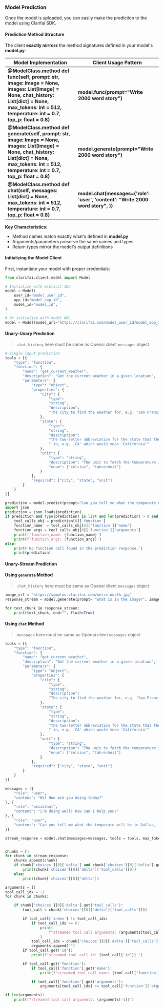 ### Model Prediction

Once the model is uploaded, you can easily make the prediction to the model using Clarifai SDK.

#### Prediction Method Structure

The client **exactly mirrors** the method signatures defined in your model's **model.py**:

| Model Implementation | Client Usage Pattern |
| --- | --- |
| **@ModelClass.method def func(self, prompt: str, image: Image = None, images: List[Image] = None, chat_history: List[dict] = None, max_tokens: int = 512, temperature: int = 0.7, top_p: float = 0.8)** | **model.func(prompt="Write 2000 word story")** |
| **@ModelClass.method def generate(self, prompt: str, image: Image = None, images: List[Image] = None, chat_history: List[dict] = None, max_tokens: int = 512, temperature: int = 0.7, top_p: float = 0.8)** | **model.generate(prompt="Write 2000 word story")** |
| **@ModelClass.method def chat(self, messages: List[dict] = None, max_tokens: int = 512, temperature: int = 0.7, top_p: float = 0.8)** | **model.chat(messages={'role': 'user', 'content': "Write 2000 word story", })** |

**Key Characteristics:**

* Method names match exactly what's defined in **model.py**
* Arguments/parameters preserve the same names and types
* Return types mirror the model's output definitions

#### Initializing the Model Client
First, instantiate your model with proper credentials:

```python
from clarifai.client.model import Model

# Initialize with explicit IDs
model = Model(
    user_id="model_user_id",
    app_id="model_app_id",
    model_id="model_id",
)

# Or initialize with model URL
model = Model(model_url="https://clarifai.com/model_user_id/model_app_id/models/model_id",)
```

#### Unary-Unary Prediction
> `chat_history` here must be same as Openai client `messages` object
```python
# Single input prediction
tools = [{
    "type": "function",
    "function": {
        "name": "get_current_weather",
        "description": "Get the current weather in a given location",
        "parameters": {
            "type": "object",
            "properties": {
                "city": {
                    "type":
                    "string",
                    "description":
                    "The city to find the weather for, e.g. 'San Francisco'"
                },
                "state": {
                    "type":
                    "string",
                    "description":
                    "the two-letter abbreviation for the state that the city is"
                    " in, e.g. 'CA' which would mean 'California'"
                },
                "unit": {
                    "type": "string",
                    "description": "The unit to fetch the temperature in",
                    "enum": ["celsius", "fahrenheit"]
                }
            },
            "required": ["city", "state", "unit"]
        }
    }
}]

prediction = model.predict(prompt="Can you tell me what the temperate will be in Dallas, in fahrenheit?", tools=tools)
import json
prediction = json.loads(prediction)
if prediction and type(prediction) is list and len(prediction) > 0 and prediction[0].get('function'):
    tool_calls_obj = prediction[0]['function']
    function_name  = tool_calls_obj[0]['function']['name']
    function_args = tool_calls_obj[0]['function']['arguments']
    print(f'function_name: {function_name}')
    print(f'function_args: {function_args}')
else:
    print('No function call found in the prediction response.')
    print(prediction)
```

#### Unary-Stream Prediction

#### Using `generate` Method
> `chat_history` here must be same as Openai client `messages` object
```python
image_url = "https://samples.clarifai.com/metro-north.jpg"
response_stream = model.generate(prompt= "what is in the image?", image = Image.from_url(image_url), temperature=0.4, max_tokens=100)

for text_chunk in response_stream:
    print(text_chunk, end="", flush=True)
```

#### Using `chat` Method
> `messages` here must be same as Openai client `messages` object
```python
tools = [{
    "type": "function",
    "function": {
        "name": "get_current_weather",
        "description": "Get the current weather in a given location",
        "parameters": {
            "type": "object",
            "properties": {
                "city": {
                    "type":
                    "string",
                    "description":
                    "The city to find the weather for, e.g. 'San Francisco'"
                },
                "state": {
                    "type":
                    "string",
                    "description":
                    "the two-letter abbreviation for the state that the city is"
                    " in, e.g. 'CA' which would mean 'California'"
                },
                "unit": {
                    "type": "string",
                    "description": "The unit to fetch the temperature in",
                    "enum": ["celsius", "fahrenheit"]
                }
            },
            "required": ["city", "state", "unit"]
        }
    }
}]

messages = [{
    "role": "user",
    "content": "Hi! How are you doing today?"
}, {
    "role": "assistant",
    "content": "I'm doing well! How can I help you?"
}, {
    "role": "user",
    "content": "Can you tell me what the temperate will be in Dallas, in fahrenheit?"
}]

stream_response = model.chat(messages=messages, tools = tools, max_tokens=150, temperature=1, top_p=0.8)


chunks = []
for chunk in stream_response:
    chunks.append(chunk)
    if chunk['choices'][0]['delta'] and chunk['choices'][0]['delta'].get('tool_calls'):
        print(chunk['choices'][0]['delta']['tool_calls'][0])
    else:
        print(chunk['choices'][0]['delta'])

arguments = []
tool_call_idx = -1
for chunk in chunks:

    if chunk['choices'][0]['delta'].get('tool_calls'):
        tool_call = chunk['choices'][0]['delta']['tool_calls'][0]

        if tool_call['index'] != tool_call_idx:
            if tool_call_idx >= 0:
                print(
                    f"streamed tool call arguments: {arguments[tool_call_idx]}"
                )
            tool_call_idx = chunk['choices'][0]['delta']['tool_calls'][0]['index']
            arguments.append("")
        if tool_call.get('id'):
            print(f"streamed tool call id: {tool_call['id']} ")

        if tool_call.get('function'):
            if tool_call['function'].get('name'):
                print(f"streamed tool call name: {tool_call['function']['name']}")

            if tool_call['function'].get('arguments'):
                arguments[tool_call_idx] += tool_call['function']['arguments']

if len(arguments):
    print(f"streamed tool call arguments: {arguments[-1]}")

```
